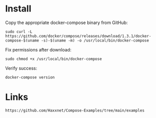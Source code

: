 
# Install 

Copy the appropriate docker-compose binary from GitHub:
```
sudo curl -L https://github.com/docker/compose/releases/download/1.3.1/docker-compose-$(uname -s)-$(uname -m) -o /usr/local/bin/docker-compose
```
Fix permissions after download:
```
sudo chmod +x /usr/local/bin/docker-compose
```
Verify success:
```
docker-compose version
```
# Links

```
https://github.com/Haxxnet/Compose-Examples/tree/main/examples
```

